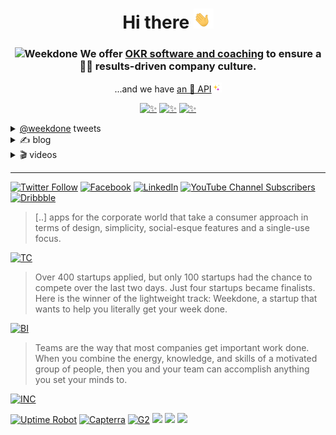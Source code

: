 <h1 align="center">
    Hi there <img src="/profile/1F44B.gif" height="32px" alt="👋">
</h1>

<h3 align="center">
<img src="https://weekdone.com/favicon.svg" height="20px" alt="Weekdone"> We offer <a href="https://weekdone.com/">OKR software and coaching</a> to ensure a 👩‍💻 results-driven company culture.
</h3>


<p align="center">
...and we have <a href="https://weekdone.com/developer">an 🧙 API</a><img src="/profile/2728.gif" height="16px" alt="✨">
</p>


<p align="center">
<a href="https://apps.apple.com/app/weekdone/id668008030"><img src="https://img.shields.io/badge/%E2%80%8E-★★★★½-informational?logo=AppStore&style=flat&color=000&logoColor=2962FF&labelColor=fff" height="24px" alt="✨"></a> 
<a href="https://play.google.com/store/apps/details?id=com.weekdone.android"><img src="https://img.shields.io/badge/%E2%80%8E-★★★★☆-informational?logo=GooglePlay&style=flat&color=000&logoColor=2962FF&labelColor=fff" height="24px" alt="✨"></a> 
<a href="https://chrome.google.com/webstore/detail/weekdone-plan-and-share-y/bbecdibpbedkfjhgipnjgkalhedefegj"><img src="https://img.shields.io/chrome-web-store/stars/bbecdibpbedkfjhgipnjgkalhedefegj?color=000&label=%E2%80%8E&logo=GoogleChrome&logoColor=2962FF&labelColor=fff&style=flat" height="24px" alt="✨"></a>
</p> 

<details>
<summary><a href="https://twitter.com/weekdone">@weekdone</a> tweets</summary>

***
    
## [Follow us on @weekdone](https://twitter.com/weekdone)

</details>
<details>
<summary>✍ blog</summary>

***
 
<!-- BLOG-POST-LIST:START -->
- [New in Initiatives: Due Dates, Graphs, List Sorting, and more](https://blog.weekdone.com/initiatives-updates/)
- [Drive Real Results with an OKR Cheat Sheet](https://blog.weekdone.com/okr-cheat-sheet/)
- [How to Implement OKRs? Choose the Best Approach](https://blog.weekdone.com/okr-how-to-implement/)
- [Losing Focus? Stay Aligned With a Business Goals Template](https://blog.weekdone.com/how-to-set-business-goals-free-template/)
- [Getting To Grips With How to Choose between The Two: Agile Vs Scrum](https://blog.weekdone.com/what-is-the-difference-between-agile-and-scrum/)
<!-- BLOG-POST-LIST:END -->
</details>

<details>
<summary>🎬 videos</summary>
  
***
 
<!-- YOUTUBE:START -->
- [Should Development Teams use OKRs? - OKR Challenges and how to fix them #3](https://www.youtube.com/watch?v=vzVy2wAtkHE)
- [How to Use Shared OKRs - OKR Challenges and how to fix them #2](https://www.youtube.com/watch?v=pFSCs7rhCuw)
- [How to make OKRs more engaging? - OKR Challenges and how to fix them #1](https://www.youtube.com/watch?v=YVEM4yIDt5Y)
- [Weekdone](https://www.youtube.com/watch?v=RlAMrrZ9oHw)
- [From spreadsheets or docs to OKR software - Questions on OKRs #4](https://www.youtube.com/watch?v=N0PhwB8nf_E)
<!-- YOUTUBE:END -->
</details>

***

[![Twitter Follow](https://img.shields.io/twitter/follow/weekdone?color=000&label=%E2%80%8E&logo=twitter&logoColor=fff&labelColor=1DA1F2&style=flat)](https://twitter.com/weekdone) 
[![Facebook](https://img.shields.io/badge/%E2%80%8E-5/5-informational?logo=Facebook&color=000&logoColor=fff&labelColor=1877F2&style=flat)](https://facebook.com/weekdone) 
[![LinkedIn](https://img.shields.io/badge/%E2%80%8E-hiring-informational?logo=linkedin&color=000&logoColor=fff&labelColor=0072b1&style=flat)](https://linkedin.com/company/weekdone) 
[![YouTube Channel Subscribers](https://img.shields.io/youtube/channel/subscribers/UCEykuC3As2n7kzTei7hGn1Q?color=000&logoColor=fff&label=%E2%80%8E&logo=youtube&style=flat-square&labelColor=f00)](https://youtube.com/user/weekdone) 
[![Dribbble](https://img.shields.io/badge/%E2%80%8E-pro-informational?logo=dribbble&color=000&logoColor=fff&labelColor=ea4c89&style=flat)](https://dribbble.com/weekdone)

> [..] apps for the corporate world that take a consumer approach in terms of design, simplicity, social-esque features and a single-use focus.

<a href="https://weekdone.com/about/press"><img src="https://upload.wikimedia.org/wikipedia/commons/b/b9/TechCrunch_logo.svg" alt="TC" height="24px"></a>

> Over 400 startups applied, but only 100 startups had the chance to compete over the last two days. Just four startups became finalists. Here is the winner of the lightweight track: Weekdone, a startup that wants to help you literally get your week done.

<a href="https://weekdone.com/about/press"><img src="https://upload.wikimedia.org/wikipedia/commons/1/11/Business_Insider_Logo.svg" alt="BI" height="24px"></a>

> Teams are the way that most companies get important work done. When you combine the energy, knowledge, and skills of a motivated group of people, then you and your team can accomplish anything you set your minds to.

<a href="https://weekdone.com/about/press"><img src="https://upload.wikimedia.org/wikipedia/commons/d/d6/Inc._%28business_magazine%29_logo.svg" alt="INC" height="24px"></a>

[![Uptime Robot](https://img.shields.io/uptimerobot/ratio/7/m791916847-0e51230a992b1966f42170e8)](#)
[![Capterra](https://img.shields.io/badge/Capterra-★★★★☆-informational?style=flat&color=success&logoColor=555&color=000&labelColor=fff)](https://www.capterra.com/p/165423/Weekdone/)
[![G2](https://img.shields.io/badge/%E2%80%8E-★★★★½-informational?logo=G2&style=flat&color=success&logoColor=555&color=000&labelColor=fff)](https://www.g2.com/products/weekdone)
[![](https://img.shields.io/badge/McAfee-secure-75160D?logo=mcafee&labelColor=C01818)](#)
[![](https://img.shields.io/badge/PayPal-verified-253B80?logo=paypal&labelColor=169BD7)](#)
[![](https://img.shields.io/badge/Let'sEncrypt-encrypted-2c3c69?logo=letsencrypt&labelColor=f9a11d)](#)
<!--

**Here are some ideas to get you started:**

🙋‍♀️ A short introduction - what is your organization all about?
🌈 Contribution guidelines - how can the community get involved?
👩‍💻 Useful resources - where can the community find your docs? Is there anything else the community should know?
🍿 Fun facts - what does your team eat for breakfast?
🧙 Remember, you can do mighty things with the power of [Markdown](https://docs.github.com/github/writing-on-github/getting-started-with-writing-and-formatting-on-github/basic-writing-and-formatting-syntax)
-->
